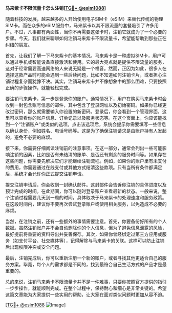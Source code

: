 **马来紫卡不限流量卡怎么注销[[TG💪+ @esim1088](https://t.me/s/esim1088)]**

随着科技的发展，越来越多的人开始使用电子SIM卡（eSIM）来替代传统的物理SIM卡。而在众多的eSIM服务中，马来紫卡以其不限流量的套餐吸引了许多用户。不过，凡事都有两面性，当你不再需要这张卡时，注销它就成为了一个必要的步骤。今天，我们就来聊聊如何注销马来紫卡不限流量卡，希望能帮助到那些正在纠结的朋友。

首先，让我们了解一下马来紫卡的基本情况。马来紫卡是一种虚拟SIM卡，用户可以通过手机或智能设备直接激活和使用。它的最大亮点就是提供不限流量的服务，这对于经常需要高速网络的人来说无疑是一个福音。然而，正因为如此，很多人在选择这款产品时可能会遇到一些后续问题，比如不知道如何注销卡片，或者担心注销过程复杂而犹豫不决。其实，注销马来紫卡并不像想象中的那么困难，只要按照正确的步骤操作，就能轻松完成。

要注销马来紫卡，第一步是登录你的账户。通常情况下，用户在购买马来紫卡时会收到一封包含账号信息的邮件，其中包含了登录网址以及初始密码。如果你已经更改过密码，那么就需要输入你设置的新密码。登录后，你会看到一个管理界面，这里可以查看你的账户信息、订单记录以及服务状态等。在这个页面上，你应该能找到一个“注销账户”或类似的选项。点击该选项后，系统会提示你需要填写一些信息以确认身份，例如姓名、电话号码等。这是为了确保注销请求是由账户持有人发起的，避免不必要的麻烦。

接下来，你需要仔细阅读注销前的注意事项。在这一部分，通常会列出一些可能影响注销的因素，比如是否有未结清的账单、是否还有剩余的服务时间等。如果存在这些问题，你需要先解决它们才能继续注销流程。例如，如果你的账户里有未支付的费用，你需要通过在线支付或其他方式结清这些款项。只有当所有条件都满足后，系统才会允许你正式提交注销申请。

提交注销申请后，你会收到一封确认邮件。这封邮件会告诉你注销的具体进度以及预计完成的时间。在此期间，你可以随时登录账户查看最新的状态。一般来说，整个注销过程需要几天到一周的时间，具体取决于马来紫卡的处理速度和服务政策。在这段时间内，建议你不要再次尝试登录账户或使用相关服务，以免造成不必要的麻烦。

当然，在注销之前，还有一些额外的事情需要注意。首先，你要备份好所有的个人数据。虽然注销账户并不会自动删除你的个人信息，但为了避免信息泄露的风险，最好提前将重要的资料导出并妥善保存。其次，如果你曾经绑定过第三方应用或服务（如支付平台、社交媒体等），记得解除与马来紫卡的关联。这样可以防止注销后出现权限冲突或安全问题。

最后，注销完成后，你可以重新注册一个新的账户，或者寻找其他更适合自己的服务方案。毕竟，每个人的需求都是不同的，找到最符合自己生活方式的产品才是最重要的。

总的来说，注销马来紫卡不限流量卡并不是一件难事，只要你按照官方提供的指引一步步操作，就能顺利完成。在整个过程中，保持耐心和细心是非常关键的。希望这篇文章能为大家提供一些实用的帮助，让大家在面对类似问题时更加从容不迫。

[[TG💪+ @esim1088](https://t.me/s/esim1088) ![Image](https://i.postimg.cc/4NQfJmqS/Snipaste-2025-05-13-00-14-12.png)]
